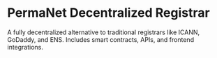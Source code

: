 # PermaNet Decentralized Registrar

A fully decentralized alternative to traditional registrars like ICANN, GoDaddy, and ENS. Includes smart contracts, APIs, and frontend integrations.